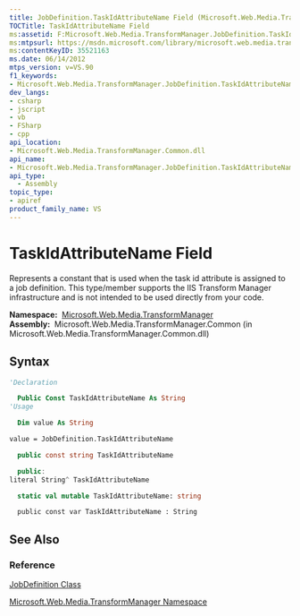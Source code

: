 ```yaml
---
title: JobDefinition.TaskIdAttributeName Field (Microsoft.Web.Media.TransformManager)
TOCTitle: TaskIdAttributeName Field
ms:assetid: F:Microsoft.Web.Media.TransformManager.JobDefinition.TaskIdAttributeName
ms:mtpsurl: https://msdn.microsoft.com/library/microsoft.web.media.transformmanager.jobdefinition.taskidattributename(v=VS.90)
ms:contentKeyID: 35521163
ms.date: 06/14/2012
mtps_version: v=VS.90
f1_keywords:
- Microsoft.Web.Media.TransformManager.JobDefinition.TaskIdAttributeName
dev_langs:
- csharp
- jscript
- vb
- FSharp
- cpp
api_location:
- Microsoft.Web.Media.TransformManager.Common.dll
api_name:
- Microsoft.Web.Media.TransformManager.JobDefinition.TaskIdAttributeName
api_type:
  - Assembly
topic_type:
- apiref
product_family_name: VS
---
```


# TaskIdAttributeName Field

Represents a constant that is used when the task id attribute is assigned to a job definition. This type/member supports the IIS Transform Manager infrastructure and is not intended to be used directly from your code.

**Namespace:**  [Microsoft.Web.Media.TransformManager](microsoft-web-media-transformmanager-namespace.md)  
**Assembly:**  Microsoft.Web.Media.TransformManager.Common (in Microsoft.Web.Media.TransformManager.Common.dll)

## Syntax

```vb
'Declaration

  Public Const TaskIdAttributeName As String
'Usage

  Dim value As String

value = JobDefinition.TaskIdAttributeName
```

```csharp
  public const string TaskIdAttributeName
```

```cpp
  public:
literal String^ TaskIdAttributeName
```

``` fsharp
  static val mutable TaskIdAttributeName: string
```

```jscript
  public const var TaskIdAttributeName : String
```

## See Also

### Reference

[JobDefinition Class](jobdefinition-class-microsoft-web-media-transformmanager.md)

[Microsoft.Web.Media.TransformManager Namespace](microsoft-web-media-transformmanager-namespace.md)

